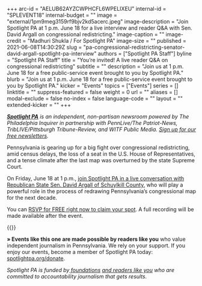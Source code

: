 +++
arc-id = "AELUB62AYZCWPHCFL6WPELIXEU"
internal-id = "SPLEVENT18"
internal-budget = ""
image = "external/1pm9meg3159rf9bjv2kd5acerc.jpeg"
image-description = "Join Spotlight PA at 1 p.m. June 18 for a live interview and reader Q&A with Sen. David Argall on congressional redistricting."
image-caption = ""
image-credit = "Madhuri Shukla / For Spotlight PA"
image-size = ""
published = 2021-06-08T14:30:29Z
slug = "pa-congressional-redistricting-senator-david-argall-spotlight-pa-interview"
authors = ["Spotlight PA Staff"]
byline = "Spotlight PA Staff"
title = "You’re invited! A live reader Q&A on congressional redistricting"
subtitle = ""
description = "Join us at 1 p.m. June 18 for a free public-service event brought to you by Spotlight PA."
blurb = "Join us at 1 p.m. June 18 for a free public-service event brought to you by Spotlight PA."
kicker = "Events"
topics = ["Events"]
series = []
linktitle = ""
suppress-featured = false
weight = 0
url = ""
aliases = []
modal-exclude = false
no-index = false
language-code = ""
layout = ""
extended-kicker = ""
+++

<a href="https://www.spotlightpa.org/"><i><b>Spotlight PA</b></i></a><i> is an independent, non-partisan newsroom powered by The Philadelphia Inquirer in partnership with PennLive/The Patriot-News, TribLIVE/Pittsburgh Tribune-Review, and WITF Public Media. </i><a href="https://www.spotlightpa.org/newsletters"><i>Sign up for our free newsletters</i></a><i>.</i>

Pennsylvania is gearing up for a big fight over congressional redistricting, amid census delays, the loss of a seat in the U.S. House of Representatives, and a tense climate after the last map was overturned by the state Supreme Court.

On Friday, June 18 at 1 p.m., <a href="https://inquirer.zoom.us/webinar/register/WN_KzuV-l1cTWmj-p3XvOK8wA">join Spotlight PA in a live conversation with Republican State Sen. David Argall of Schuylkill County</a>, who will play a powerful role in the process of redrawing Pennsylvania’s congressional map for the next decade.

You can <a href="https://inquirer.zoom.us/webinar/register/WN_KzuV-l1cTWmj-p3XvOK8wA">RSVP for FREE right now to claim your spot</a>. A full recording will be made available after the event.

{{<picture src="external/99vkta2ajfv4z2a7ahsz707b00.jpeg" description="A free public-service event by Spotlight PA." caption="A free public-service event by Spotlight PA." credit="Spotlight PA">}} 

<b>» Events like this one are made possible by readers like you</b> who value independent journalism in Pennsylvania. We rely on your support. If you enjoy our events, become a member of Spotlight PA today: <a href="http://checkout.fundjournalism.org/memberform?org_id=spotlightpa&campaign=7015G0000003ZrjQAE">spotlightpa.org/donate</a>.

<i>Spotlight PA is funded by</i><a href="https://www.spotlightpa.org/support"><i> foundations</i></a><i> </i><a href="https://www.spotlightpa.org/support"><i>and readers like you</i></a><i> who are committed to accountability journalism that gets results.</i>
